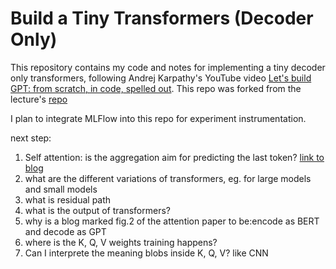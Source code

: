 # Build a Tiny Transformers (Decoder Only)
This repository contains my code and notes for implementing a tiny decoder only transformers, 
following Andrej Karpathy's YouTube video [Let's build GPT: from scratch, in code, spelled out](https://www.youtube.com/watch?v=kCc8FmEb1nY&t=6576s). 
This repo was forked from the lecture's [repo](https://github.com/karpathy/ng-video-lecture)

I plan to integrate MLFlow into this repo for experiment instrumentation.

next step:
1. Self attention: is the aggregation aim for predicting the last token? [link to blog](notes/self_attention_what_exactly_is_the_QKV_aggregation_doing.md)
2. what are the different variations of transformers, eg. for large models and small models
2. what is residual path
3. what is the output of transformers?
4. why is a blog marked fig.2 of the attention paper to be:encode as BERT and decode as GPT
5. where is the K, Q, V weights training happens? 
6. Can I interprete the meaning blobs inside K, Q, V? like CNN